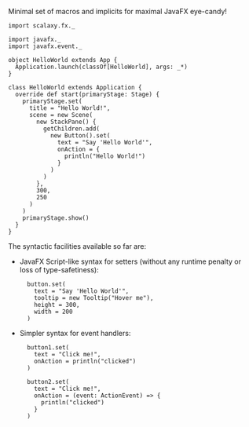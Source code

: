 Minimal set of macros and implicits for maximal JavaFX eye-candy!

    import scalaxy.fx._
    
    import javafx._
    import javafx.event._
    
    object HelloWorld extends App {
      Application.launch(classOf[HelloWorld], args: _*)
    }
    
    class HelloWorld extends Application {
      override def start(primaryStage: Stage) {
        primaryStage.set(
          title = "Hello World!",
          scene = new Scene(
            new StackPane() {
              getChildren.add(
                new Button().set(
                  text = "Say 'Hello World'",
                  onAction = {
                    println("Hello World!")
                  }
                )
              )
            }, 
            300, 
            250
          )
        )
        primaryStage.show()
      }
    }
    
The syntactic facilities available so far are:
- JavaFX Script-like syntax for setters (without any runtime penalty or loss of type-safetiness): 

        button.set(
          text = "Say 'Hello World'",
          tooltip = new Tooltip("Hover me"),
          height = 300,
          width = 200
        )
      
- Simpler syntax for event handlers:
    
        button1.set(
          text = "Click me!",
          onAction = println("clicked")
        )
        
        button2.set(
          text = "Click me!",
          onAction = (event: ActionEvent) => {
            println("clicked")
          }
        )
        
